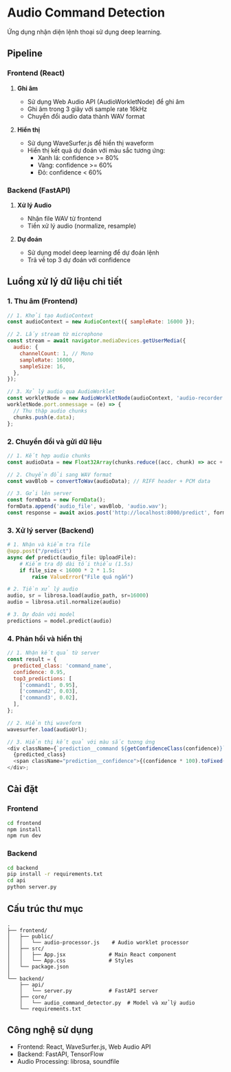 # Audio Command Detection

Ứng dụng nhận diện lệnh thoại sử dụng deep learning.

## Pipeline

### Frontend (React)

1. **Ghi âm**

   - Sử dụng Web Audio API (AudioWorkletNode) để ghi âm
   - Ghi âm trong 3 giây với sample rate 16kHz
   - Chuyển đổi audio data thành WAV format

2. **Hiển thị**
   - Sử dụng WaveSurfer.js để hiển thị waveform
   - Hiển thị kết quả dự đoán với màu sắc tương ứng:
     - Xanh lá: confidence >= 80%
     - Vàng: confidence >= 60%
     - Đỏ: confidence < 60%

### Backend (FastAPI)

1. **Xử lý Audio**

   - Nhận file WAV từ frontend
   - Tiền xử lý audio (normalize, resample)

2. **Dự đoán**
   - Sử dụng model deep learning để dự đoán lệnh
   - Trả về top 3 dự đoán với confidence

## Luồng xử lý dữ liệu chi tiết

### 1. Thu âm (Frontend)

```javascript
// 1. Khởi tạo AudioContext
const audioContext = new AudioContext({ sampleRate: 16000 });

// 2. Lấy stream từ microphone
const stream = await navigator.mediaDevices.getUserMedia({
  audio: {
    channelCount: 1, // Mono
    sampleRate: 16000,
    sampleSize: 16,
  },
});

// 3. Xử lý audio qua AudioWorklet
const workletNode = new AudioWorkletNode(audioContext, 'audio-recorder');
workletNode.port.onmessage = (e) => {
  // Thu thập audio chunks
  chunks.push(e.data);
};
```

### 2. Chuyển đổi và gửi dữ liệu

```javascript
// 1. Kết hợp audio chunks
const audioData = new Float32Array(chunks.reduce((acc, chunk) => acc + chunk.length, 0));

// 2. Chuyển đổi sang WAV format
const wavBlob = convertToWav(audioData); // RIFF header + PCM data

// 3. Gửi lên server
const formData = new FormData();
formData.append('audio_file', wavBlob, 'audio.wav');
const response = await axios.post('http://localhost:8000/predict', formData);
```

### 3. Xử lý server (Backend)

```python
# 1. Nhận và kiểm tra file
@app.post("/predict")
async def predict(audio_file: UploadFile):
    # Kiểm tra độ dài tối thiểu (1.5s)
    if file_size < 16000 * 2 * 1.5:
        raise ValueError("File quá ngắn")

# 2. Tiền xử lý audio
audio, sr = librosa.load(audio_path, sr=16000)
audio = librosa.util.normalize(audio)

# 3. Dự đoán với model
predictions = model.predict(audio)
```

### 4. Phản hồi và hiển thị

```javascript
// 1. Nhận kết quả từ server
const result = {
  predicted_class: 'command_name',
  confidence: 0.95,
  top3_predictions: [
    ['command1', 0.95],
    ['command2', 0.03],
    ['command3', 0.02],
  ],
};

// 2. Hiển thị waveform
wavesurfer.load(audioUrl);

// 3. Hiển thị kết quả với màu sắc tương ứng
<div className={`prediction__command ${getConfidenceClass(confidence)}`}>
  {predicted_class}
  <span className="prediction__confidence">{(confidence * 100).toFixed(2)}%</span>
</div>;
```

## Cài đặt

### Frontend

```bash
cd frontend
npm install
npm run dev
```

### Backend

```bash
cd backend
pip install -r requirements.txt
cd api
python server.py
```

## Cấu trúc thư mục

```
.
├── frontend/
│   ├── public/
│   │   └── audio-processor.js    # Audio worklet processor
│   ├── src/
│   │   ├── App.jsx              # Main React component
│   │   └── App.css              # Styles
│   └── package.json
│
└── backend/
    ├── api/
    │   └── server.py            # FastAPI server
    ├── core/
    │   └── audio_command_detector.py  # Model và xử lý audio
    └── requirements.txt
```

## Công nghệ sử dụng

- Frontend: React, WaveSurfer.js, Web Audio API
- Backend: FastAPI, TensorFlow
- Audio Processing: librosa, soundfile
